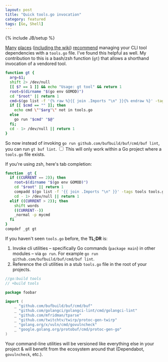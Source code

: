 ```yaml
---
layout: post
title: "Quick tools.go invocation"
category: featured
tags: [Go, Shell]
---
```

{% include JB/setup %}

[Many](https://www.jvt.me/posts/2022/06/15/go-tools-dependency-management/) [places](https://www.alexedwards.net/blog/using-go-run-to-manage-tool-dependencies) ([including the wiki](https://github.com/golang/go/wiki/Modules#how-can-i-track-tool-dependencies-for-a-module)) [recommend](https://marcofranssen.nl/manage-go-tools-via-go-modules) managing your CLI tool dependencies with a `tools.go` file.
I've found this helpful as well. My contribution to this is a bash/zsh function (`gt`) that allows a shorthand invocation of a vendored tool.

```bash
function gt {
  arg=$1;
  shift 2> /dev/null
  [[ $? == 1 ]] && echo "Usage: gt tool" && return 1
  root=$(dirname "$(go env GOMOD)")
  cd "$root" || return 1
  cmd=$(go list -f '{% raw %}{{ join .Imports "\n" }}{% endraw %}' -tags tools tools.go | grep -E "\/$arg\$" )
  if [[ $cmd == "" ]]; then
    echo cmd \""$arg"\" not in tools.go
  else
    go run "$cmd" "$@"
  fi;
  cd - 1> /dev/null || return 1
}
```

So now instead of invoking `go run github.com/bufbuild/buf/cmd/buf lint`, you can run `gt buf lint`.<label
for="sn-caveat" class="margin-toggle sidenote-number"></label>
<input id="sn-caveat" class="margin-toggle" type="checkbox">
<span class="sidenote">
This will only work within a Go project where a `tools.go` file exists.
</span>

If you're using zsh, here's tab completion:
```zsh
function _gt {
  if ((CURRENT == 2)); then
    root=$(dirname "$(go env GOMOD)")
    cd "$root" || return 1
    compadd $(go list -f '{{ join .Imports "\n" }}' -tags tools tools.go | sed -e "s#.*/##" )
    cd - 1> /dev/null || return 1
  elif ((CURRENT > 2)); then
    shift words
    ((CURRENT--))
    _normal -p mycmd
  fi
}
compdef _gt gt
```

If you haven't seen `tools.go` before, the **TL;DR** is:
1. Invoke cli utilities – specifically Go commands (`package main`) in other modules – via `go run`. For example `go run github.com/bufbuild/buf/cmd/buf lint`.
2. Reference the cli utilities in a stub `tools.go` file in the root of your projects.

```go
//go:build tools
// +build tools

package foobar

import (
	_ "github.com/bufbuild/buf/cmd/buf"
	_ "github.com/golangci/golangci-lint/cmd/golangci-lint"
	_ "github.com/mfridman/tparse"
	_ "github.com/twitchtv/twirp/protoc-gen-twirp"
	_ "golang.org/x/vuln/cmd/govulncheck"
	_ "google.golang.org/protobuf/cmd/protoc-gen-go"
)
```

 Your command-line utilities will be versioned like everything else in your project &amp; will benefit from the ecosystem around that (Dependabot, `govulncheck`, etc.).